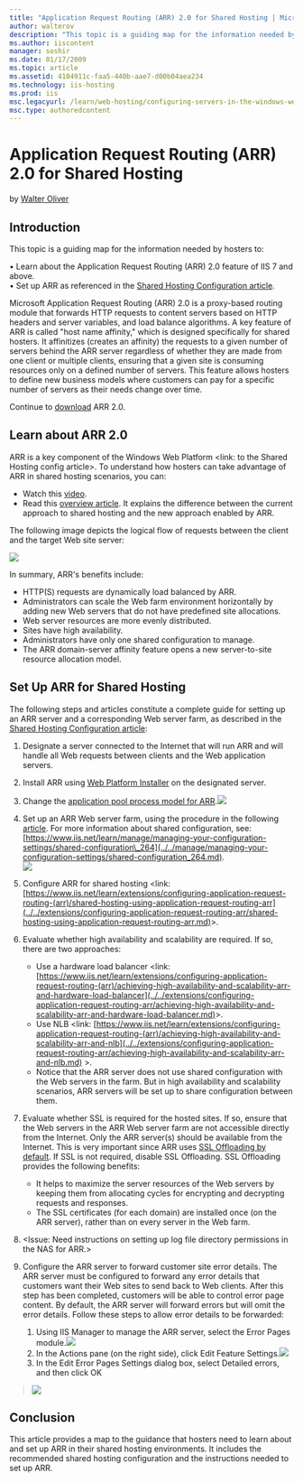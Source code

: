 ```yaml
---
title: "Application Request Routing (ARR) 2.0 for Shared Hosting | Microsoft Docs"
author: walterov
description: "This topic is a guiding map for the information needed by hosters to: • Learn about the Application Request Routing (ARR) 2.0 feature of IIS 7 and above. • S..."
ms.author: iiscontent
manager: soshir
ms.date: 01/17/2009
ms.topic: article
ms.assetid: 4104911c-faa5-440b-aae7-d00b04aea234
ms.technology: iis-hosting
ms.prod: iis
msc.legacyurl: /learn/web-hosting/configuring-servers-in-the-windows-web-platform/application-request-routing-arr-20-for-shared-hosting
msc.type: authoredcontent
---
```

Application Request Routing (ARR) 2.0 for Shared Hosting
====================
by [Walter Oliver](https://github.com/walterov)

## Introduction

This topic is a guiding map for the information needed by hosters to:

• Learn about the Application Request Routing (ARR) 2.0 feature of IIS 7 and above.   
• Set up ARR as referenced in the [Shared Hosting Configuration article](../planning-the-web-hosting-architecture/shared-hosting-configuration.md).

Microsoft Application Request Routing (ARR) 2.0 is a proxy-based routing module that forwards HTTP requests to content servers based on HTTP headers and server variables, and load balance algorithms. A key feature of ARR is called "host name affinity," which is designed specifically for shared hosters. It affinitizes (creates an affinity) the requests to a given number of servers behind the ARR server regardless of whether they are made from one client or multiple clients, ensuring that a given site is consuming resources only on a defined number of servers. This feature allows hosters to define new business models where customers can pay for a specific number of servers as their needs change over time.

Continue to [download](https://www.iis.net/downloads/microsoft/application-request-routing) ARR 2.0.

## Learn about ARR 2.0

ARR is a key component of the Windows Web Platform &lt;link: to the Shared Hosting config article&gt;. To understand how hosters can take advantage of ARR in shared hosting scenarios, you can:

- Watch this [video](http://www.msteched.com/2010/NorthAmerica/WSV324).
- Read this [overview article](../../extensions/planning-for-arr/overview-of-shared-hosting-deployment-using-application-request-routing-20.md). It explains the difference between the current approach to shared hosting and the new approach enabled by ARR.

The following image depicts the logical flow of requests between the client and the target Web site server:

[![](application-request-routing-arr-20-for-shared-hosting/_static/image2.jpg)](application-request-routing-arr-20-for-shared-hosting/_static/image1.jpg)

In summary, ARR's benefits include:

- HTTP(S) requests are dynamically load balanced by ARR.
- Administrators can scale the Web farm environment horizontally by adding new Web servers that do not have predefined site allocations.
- Web server resources are more evenly distributed.
- Sites have high availability.
- Administrators have only one shared configuration to manage.
- The ARR domain-server affinity feature opens a new server-to-site resource allocation model.

## Set Up ARR for Shared Hosting

The following steps and articles constitute a complete guide for setting up an ARR server and a corresponding Web server farm, as described in the [Shared Hosting Configuration article](../planning-the-web-hosting-architecture/shared-hosting-configuration.md):

1. Designate a server connected to the Internet that will run ARR and will handle all Web requests between clients and the Web application servers.
2. Install ARR using [Web Platform Installer](https://www.microsoft.com/web/downloads/platform.aspx) on the designated server.
3. Change the [application pool process model for ARR](../../extensions/installing-application-request-routing-arr/install-application-request-routing.md).[![](application-request-routing-arr-20-for-shared-hosting/_static/image4.jpg)](application-request-routing-arr-20-for-shared-hosting/_static/image3.jpg)
4. Set up an ARR Web server farm, using the procedure in the following [article](../../extensions/configuring-application-request-routing-arr/define-and-configure-an-application-request-routing-server-farm.md). For more information about shared configuration, see: [https://www.iis.net/learn/manage/managing-your-configuration-settings/shared-configuration\_264](../../manage/managing-your-configuration-settings/shared-configuration_264.md).  
    [![](application-request-routing-arr-20-for-shared-hosting/_static/image6.jpg)](application-request-routing-arr-20-for-shared-hosting/_static/image5.jpg)
5. Configure ARR for shared hosting &lt;link: [https://www.iis.net/learn/extensions/configuring-application-request-routing-(arr)/shared-hosting-using-application-request-routing-arr](../../extensions/configuring-application-request-routing-arr/shared-hosting-using-application-request-routing-arr.md)&gt;.
6. Evaluate whether high availability and scalability are required. If so, there are two approaches:

    - Use a hardware load balancer &lt;link: [https://www.iis.net/learn/extensions/configuring-application-request-routing-(arr)/achieving-high-availability-and-scalability-arr-and-hardware-load-balancer](../../extensions/configuring-application-request-routing-arr/achieving-high-availability-and-scalability-arr-and-hardware-load-balancer.md)&gt;.
    - Use NLB &lt;link: [https://www.iis.net/learn/extensions/configuring-application-request-routing-(arr)/achieving-high-availability-and-scalability-arr-and-nlb](../../extensions/configuring-application-request-routing-arr/achieving-high-availability-and-scalability-arr-and-nlb.md) &gt;.
    - Notice that the ARR server does not use shared configuration with the Web servers in the farm. But in high availability and scalability scenarios, ARR servers will be set up to share configuration between them.
7. Evaluate whether SSL is required for the hosted sites. If so, ensure that the Web servers in the ARR Web server farm are not accessible directly from the Internet. Only the ARR server(s) should be available from the Internet. This is very important since ARR uses [SSL Offloading by default](../../extensions/configuring-application-request-routing-arr/http-load-balancing-using-application-request-routing.md). If SSL is not required, disable SSL Offloading. SSL Offloading provides the following benefits:

    - It helps to maximize the server resources of the Web servers by keeping them from allocating cycles for encrypting and decrypting requests and responses.
    - The SSL certificates (for each domain) are installed once (on the ARR server), rather than on every server in the Web farm.
8. &lt;Issue: Need instructions on setting up log file directory permissions in the NAS for ARR.&gt;
9. Configure the ARR server to forward customer site error details. The ARR server must be configured to forward any error details that customers want their Web sites to send back to Web clients. After this step has been completed, customers will be able to control error page content. By default, the ARR server will forward errors but will omit the error details. Follow these steps to allow error details to be forwarded:

    1. Using IIS Manager to manage the ARR server, select the Error Pages module.[![](application-request-routing-arr-20-for-shared-hosting/_static/image8.jpg)](application-request-routing-arr-20-for-shared-hosting/_static/image7.jpg)
    2. In the Actions pane (on the right side), click Edit Feature Settings.![](application-request-routing-arr-20-for-shared-hosting/_static/image9.jpg)
    3. In the Edit Error Pages Settings dialog box, select Detailed errors, and then click OK

> [![](application-request-routing-arr-20-for-shared-hosting/_static/image11.jpg)](application-request-routing-arr-20-for-shared-hosting/_static/image10.jpg)


## Conclusion

This article provides a map to the guidance that hosters need to learn about and set up ARR in their shared hosting environments. It includes the recommended shared hosting configuration and the instructions needed to set up ARR.